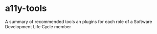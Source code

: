 # a11y-tools
A summary of recommended tools an plugins for each role of a Software Development Life Cycle member
